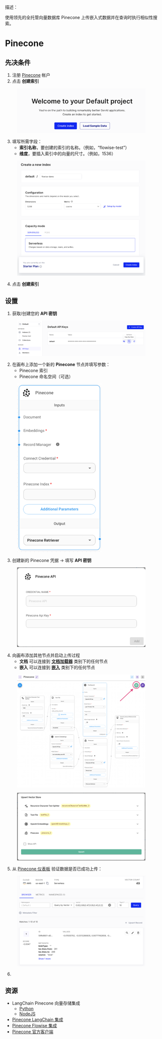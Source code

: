 描述：

使用领先的全托管向量数据库 Pinecone 上传嵌入式数据并在查询时执行相似性搜索。


# Pinecone

## 先决条件

1. 注册 [Pinecone](https://app.pinecone.io/) 帐户
2. 点击 **创建索引**

<figure><img src="../../../.gitbook/assets/pinecone_1.png" alt=""><figcaption></figcaption></figure>

3. 填写所需字段：
   - **索引名称**，要创建的索引的名称。（例如，“flowise-test”）
   - **维度**，要插入索引中的向量的尺寸。（例如，1536）

<figure><img src="../../../.gitbook/assets/pinecone_2.png" alt="" width="527"><figcaption></figcaption></figure>

4. 点击 **创建索引**

## 设置

1. 获取/创建您的 **API 密钥**

<figure><img src="../../../.gitbook/assets/pinecone_3.png" alt=""><figcaption></figcaption></figure>

2. 在画布上添加一个新的 **Pinecone** 节点并填写参数：
    - Pinecone 索引
    - Pinecone 命名空间（可选）

<figure><img src="../../../.gitbook/assets/pinecone_4.png" alt="" width="279"><figcaption></figcaption></figure>

3. 创建新的 Pinecone 凭据 -> 填写 **API 密钥**

<figure><img src="../../../.gitbook/assets/pinecone_5.png" alt="" width="563"><figcaption></figcaption></figure>

4. 向画布添加其他节点并启动上传过程
   - **文档** 可以连接到 [**文档加载器**](../document-loaders/) 类别下的任何节点
   - **嵌入** 可以连接到 [**嵌入**](../embeddings/) 类别下的任何节点

<figure><img src="../../../.gitbook/assets/pinecone_6.png" alt=""><figcaption></figcaption></figure>

<figure><img src="../../../.gitbook/assets/pinecone_7.png" alt=""><figcaption></figcaption></figure>

5. 从 [Pinecone 仪表板](https://app.pinecone.io) 验证数据是否已成功上传：

<figure><img src="../../../.gitbook/assets/pinecone_8.png" alt=""><figcaption></figcaption></figure>

6.


## 资源

- LangChain Pinecone 向量存储集成
  - [Python](https://python.langchain.com/v0.2/docs/integrations/providers/pinecone/)
  - [NodeJS](https://js.langchain.com/v0.2/docs/integrations/vectorstores/pinecone)
- [Pinecone LangChain 集成](https://docs.pinecone.io/integrations/langchain)
- [Pinecone Flowise 集成](https://docs.pinecone.io/integrations/flowise)
- [Pinecone 官方客户端](https://docs.pinecone.io/reference/pinecone-clients)
